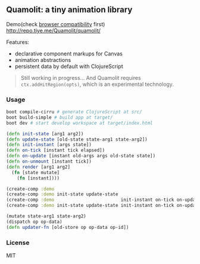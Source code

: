 
Quamolit: a tiny animation library
----

Demo(check [browser compatibility][Browser_compatibility] first) http://repo.tiye.me/Quamolit/quamolit/

[Browser_compatibility]: https://developer.mozilla.org/en-US/docs/Web/API/CanvasRenderingContext2D/addHitRegion#Browser_compatibility

Features:

* declarative component markups for Canvas
* animation abstractions
* persistent data by default with ClojureScript

> Still working in progress... And Quamolit requires `ctx.addHitRegion(opts)`, which is an experimental technology.

### Usage

```bash
boot compile-cirru # generate ClojureScript at src/
boot build-simple # build app at target/
boot dev # start develop workspace at target/index.html
```

```clj
(defn init-state [arg1 arg2])
(defn update-state [old-state state-arg1 state-arg2])
(defn init-instant [args state])
(defn on-tick [instant tick elapsed])
(defn on-update [instant old-args args old-state state])
(defn on-unmount [instant tick])
(defn render [arg1 arg2]
  (fn [state mutate]
    (fn [instant])))

(create-comp :demo                                                                 render)
(create-comp :demo init-state update-state                                         render)
(create-comp :demo                         init-instant on-tick on-update on-mount render)
(create-comp :demo init-state update-state init-instant on-tick on-update on-mount render)

(mutate state-arg1 state-arg2)
(dispatch op op-data)
(defn updater-fn [old-store op op-data op-id])
```

### License

MIT

